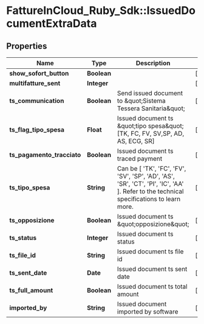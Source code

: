 # FattureInCloud_Ruby_Sdk::IssuedDocumentExtraData

## Properties

| Name | Type | Description | Notes |
| ---- | ---- | ----------- | ----- |
| **show_sofort_button** | **Boolean** |  | [optional] |
| **multifatture_sent** | **Integer** |  | [optional] |
| **ts_communication** | **Boolean** | Send issued document to \&quot;Sistema Tessera Sanitaria\&quot; | [optional] |
| **ts_flag_tipo_spesa** | **Float** | Issued document ts \&quot;tipo spesa\&quot; [TK, FC, FV, SV,SP, AD, AS, ECG, SR] | [optional] |
| **ts_pagamento_tracciato** | **Boolean** | Issued document ts traced payment | [optional] |
| **ts_tipo_spesa** | **String** | Can be [ &#39;TK&#39;, &#39;FC&#39;, &#39;FV&#39;, &#39;SV&#39;, &#39;SP&#39;, &#39;AD&#39;, &#39;AS&#39;, &#39;SR&#39;, &#39;CT&#39;, &#39;PI&#39;, &#39;IC&#39;, &#39;AA&#39; ]. Refer to the technical specifications to learn more. | [optional] |
| **ts_opposizione** | **Boolean** | Issued document ts \&quot;opposizione\&quot; | [optional] |
| **ts_status** | **Integer** | Issued document ts status | [optional] |
| **ts_file_id** | **String** | Issued document ts file id | [optional] |
| **ts_sent_date** | **Date** | Issued document ts sent date | [optional] |
| **ts_full_amount** | **Boolean** | Issued document ts total amount | [optional] |
| **imported_by** | **String** | Issued document imported by software | [optional] |

